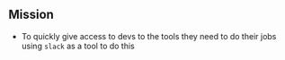 ## Mission
- To quickly give access to devs to the tools they need to do their jobs using `slack` as a tool to do this
